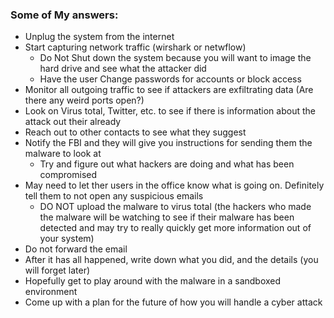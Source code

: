 

### Some of My answers:
  - Unplug the system from the internet
  - Start capturing network traffic (wirshark or netwflow) 
	- Do Not Shut down the system because you will want to image the hard drive and see what the attacker did
	- Have the user Change passwords for accounts or block access
  - Monitor all outgoing traffic to see if attackers are exfiltrating data (Are there any weird ports open?)
  - Look on Virus total, Twitter, etc. to see if there is information about the attack out their already
  - Reach out to other contacts to see what they suggest
  - Notify the FBI and they will give you instructions for sending them the malware to look at 
	- Try and figure out what hackers are doing and what has been compromised
  - May need to let ther users in the office know what is going on. Definitely tell them to not open any suspicious emails
	- DO NOT upload the malware to virus total (the hackers who made the malware will be watching to see if their malware has been detected and may try to really quickly get more information out of your system)
  - Do not forward the email
  - After it has all happened, write down what you did, and the details (you will forget later)
  - Hopefully get to play around with the malware in a sandboxed environment
  - Come up with a plan for the future of how you will handle a cyber attack
